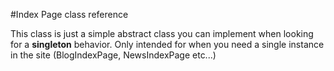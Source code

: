 #Index Page class reference

This class is just a simple abstract class you can implement when looking for a **singleton** behavior. Only intended for when you need a single instance in the site (BlogIndexPage, NewsIndexPage etc...)
